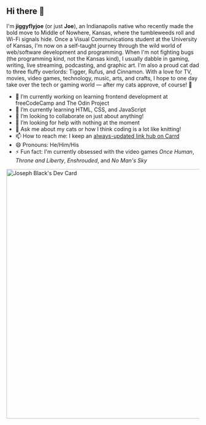 ## Hi there 👋

<!--
**jiggyflyjoe/jiggyflyjoe** is a ✨ _special_ ✨ repository because its `README.md` (this file) appears on your GitHub profile. -->

I'm **jiggyflyjoe** (or just **Joe**), an Indianapolis native who recently made the bold move to Middle of Nowhere, Kansas, where the tumbleweeds roll and Wi-Fi signals hide. Once a Visual Communications student at the University of Kansas, I'm now on a self-taught journey through the wild world of web/software development and programming. When I'm not fighting bugs (the programming kind, not the Kansas kind), I usually dabble in gaming, writing, live streaming, podcasting, and graphic art. I'm also a proud cat dad to three fluffy overlords: Tigger, Rufus, and Cinnamon. With a love for TV, movies, video games, technology, music, arts, and crafts, I hope to one day take over the tech or gaming world — after my cats approve, of course! 🐾

- 🔭 I’m currently working on learning frontend development at freeCodeCamp and The Odin Project
- 🌱 I’m currently learning HTML, CSS, and JavaScript
- 👯 I’m looking to collaborate on just about anything!
- 🤔 I’m looking for help with nothing at the moment
- 💬 Ask me about my cats or how I think coding is a lot like knitting!
- 📫 How to reach me: I keep an [always-updated link hub on Carrd](https://jiggyflyjoe.carrd.co)
- 😄 Pronouns: He/Him/His
- ⚡ Fun fact: I'm currently obsessed with the video games *Once Human*, *Throne and Liberty*, *Enshrouded*, and *No Man's Sky*

<a href="https://app.daily.dev/jiggyflyjoe"><img src="https://api.daily.dev/devcards/v2/REu0Lyqsuy089yA7IxWeR.png?type=wide&r=wxy" width="652" alt="Joseph Black's Dev Card"/></a>
